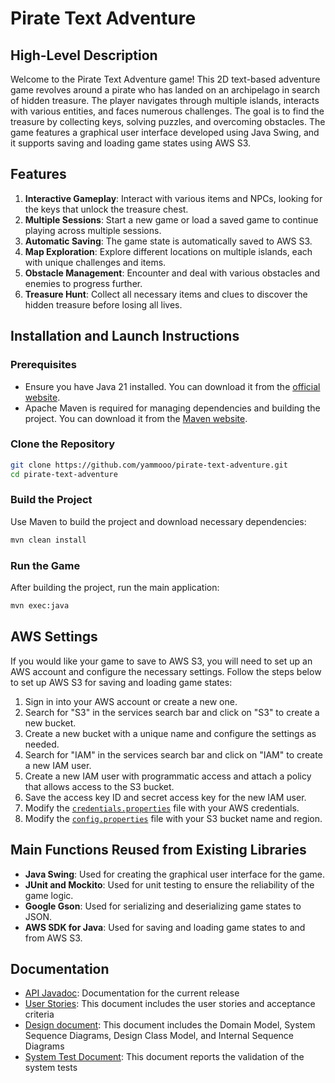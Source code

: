 # Pirate Text Adventure

## High-Level Description

Welcome to the Pirate Text Adventure game! This 2D text-based adventure game revolves around a pirate who has landed on an archipelago in search of hidden treasure. The player navigates through multiple islands, interacts with various entities, and faces numerous challenges. The goal is to find the treasure by collecting keys, solving puzzles, and overcoming obstacles. The game features a graphical user interface developed using Java Swing, and it supports saving and loading game states using AWS S3.

## Features

1. **Interactive Gameplay**: Interact with various items and NPCs, looking for the keys that unlock the treasure chest.
2. **Multiple Sessions**: Start a new game or load a saved game to continue playing across multiple sessions.
3. **Automatic Saving**: The game state is automatically saved to AWS S3.
4. **Map Exploration**: Explore different locations on multiple islands, each with unique challenges and items.
5. **Obstacle Management**: Encounter and deal with various obstacles and enemies to progress further.
6. **Treasure Hunt**: Collect all necessary items and clues to discover the hidden treasure before losing all lives.

## Installation and Launch Instructions

### Prerequisites

- Ensure you have Java 21 installed. You can download it from the [official website](https://www.oracle.com/java/technologies/downloads/).
- Apache Maven is required for managing dependencies and building the project. You can download it from the [Maven website](https://maven.apache.org/download.cgi).

### Clone the Repository

```bash
git clone https://github.com/yammooo/pirate-text-adventure.git
cd pirate-text-adventure
```

### Build the Project

Use Maven to build the project and download necessary dependencies:

```bash
mvn clean install
```

### Run the Game

After building the project, run the main application:

```bash
mvn exec:java
```

## AWS Settings

If you would like your game to save to AWS S3, you will need to set up an AWS account and configure the necessary settings. Follow the steps below to set up AWS S3 for saving and loading game states:

1. Sign in into your AWS account or create a new one.
2. Search for "S3" in the services search bar and click on "S3" to create a new bucket.
3. Create a new bucket with a unique name and configure the settings as needed.
4. Search for "IAM" in the services search bar and click on "IAM" to create a new IAM user.
5. Create a new IAM user with programmatic access and attach a policy that allows access to the S3 bucket.
6. Save the access key ID and secret access key for the new IAM user.
7. Modify the [`credentials.properties`](src/main/resources/AWS/credentials.properties) file with your AWS credentials.
8. Modify the [`config.properties`](src/main/resources/AWS/config.properties) file with your S3 bucket name and region.

## Main Functions Reused from Existing Libraries

- **Java Swing**: Used for creating the graphical user interface for the game.
- **JUnit and Mockito**: Used for unit testing to ensure the reliability of the game logic.
- **Google Gson**: Used for serializing and deserializing game states to JSON.
- **AWS SDK for Java**: Used for saving and loading game states to and from AWS S3.

## Documentation
* [API Javadoc](): Documentation for the current release
* [User Stories](docs/UserStories.md): This document includes the user stories and acceptance criteria
* [Design document](docs/DesignDocument.md): This document includes the Domain Model, System Sequence Diagrams, Design Class Model, and Internal Sequence Diagrams
* [System Test Document](docs/SystemTestReport.md): This document reports the validation of the system tests